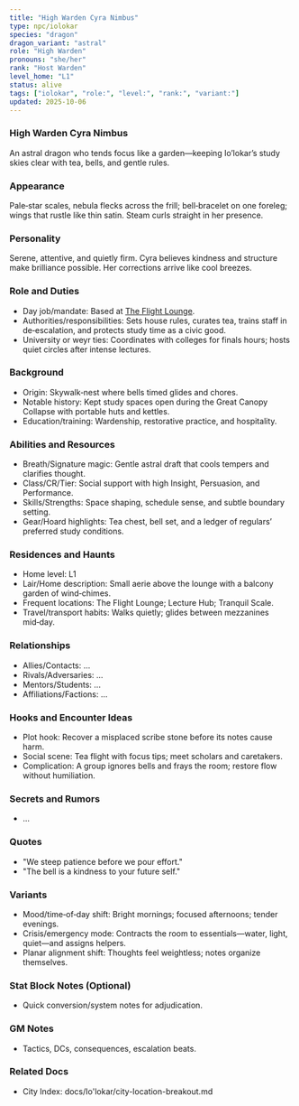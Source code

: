 ```yaml
---
title: "High Warden Cyra Nimbus"
type: npc/iolokar
species: "dragon"
dragon_variant: "astral"
role: "High Warden"
pronouns: "she/her"
rank: "Host Warden"
level_home: "L1"
status: alive
tags: ["iolokar", "role:", "level:", "rank:", "variant:"]
updated: 2025-10-06
---
```

### High Warden Cyra Nimbus

An astral dragon who tends focus like a garden—keeping Io’lokar’s study skies clear with tea, bells, and gentle rules.

### Appearance

Pale‑star scales, nebula flecks across the frill; bell‑bracelet on one foreleg; wings that rustle like thin satin. Steam curls straight in her presence.

### Personality

Serene, attentive, and quietly firm. Cyra believes kindness and structure make brilliance possible. Her corrections arrive like cool breezes.

### Role and Duties

- Day job/mandate: Based at [The Flight Lounge](docs/Io'lokar/Locations/the-flight-lounge.md).
- Authorities/responsibilities: Sets house rules, curates tea, trains staff in de‑escalation, and protects study time as a civic good.
- University or weyr ties: Coordinates with colleges for finals hours; hosts quiet circles after intense lectures.

### Background

- Origin: Skywalk‑nest where bells timed glides and chores.
- Notable history: Kept study spaces open during the Great Canopy Collapse with portable huts and kettles.
- Education/training: Wardenship, restorative practice, and hospitality.

### Abilities and Resources

- Breath/Signature magic: Gentle astral draft that cools tempers and clarifies thought.
- Class/CR/Tier: Social support with high Insight, Persuasion, and Performance.
- Skills/Strengths: Space shaping, schedule sense, and subtle boundary setting.
- Gear/Hoard highlights: Tea chest, bell set, and a ledger of regulars’ preferred study conditions.

### Residences and Haunts

- Home level: L1
- Lair/Home description: Small aerie above the lounge with a balcony garden of wind‑chimes.
- Frequent locations: The Flight Lounge; Lecture Hub; Tranquil Scale.
- Travel/transport habits: Walks quietly; glides between mezzanines mid‑day.

### Relationships

- Allies/Contacts: ...
- Rivals/Adversaries: ...
- Mentors/Students: ...
- Affiliations/Factions: ...

### Hooks and Encounter Ideas

- Plot hook: Recover a misplaced scribe stone before its notes cause harm.
- Social scene: Tea flight with focus tips; meet scholars and caretakers.
- Complication: A group ignores bells and frays the room; restore flow without humiliation.

### Secrets and Rumors

- ...

### Quotes

- "We steep patience before we pour effort."
- "The bell is a kindness to your future self."

### Variants

- Mood/time‑of‑day shift: Bright mornings; focused afternoons; tender evenings.
- Crisis/emergency mode: Contracts the room to essentials—water, light, quiet—and assigns helpers.
- Planar alignment shift: Thoughts feel weightless; notes organize themselves.

### Stat Block Notes (Optional)

- Quick conversion/system notes for adjudication.

### GM Notes

- Tactics, DCs, consequences, escalation beats.

### Related Docs

- City Index: docs/Io'lokar/city-location-breakout.md
